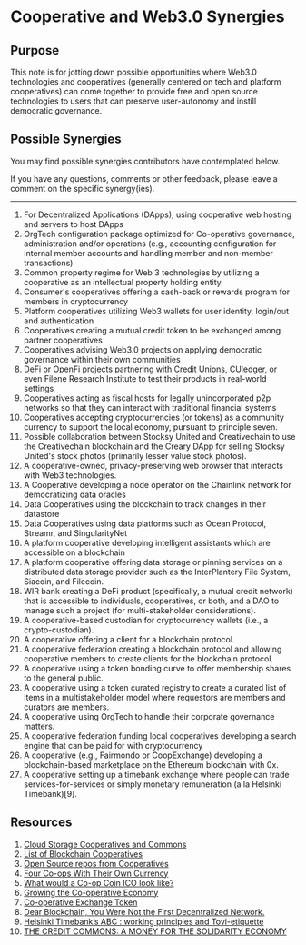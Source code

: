 # Cooperative and Web3.0 Synergies

## Purpose

This note is for jotting down possible opportunities where Web3.0 technologies and cooperatives (generally centered on tech and platform cooperatives) can come together to provide free and open source technologies to users that can preserve user-autonomy and instill democratic governance.

## Possible Synergies

You may find possible synergies contributors have contemplated below. 

If you have any questions, comments or other feedback, please leave a comment on the specific synergy(ies). 



---

1. For Decentralized Applications (DApps), using cooperative web hosting and servers to host DApps
2. OrgTech configuration package optimized for Co-operative governance, administration and/or operations (e.g., accounting configuration for internal member accounts and handling member and non-member transactions)
3. Common property regime for Web 3 technologies by utilizing a cooperative as an intellectual property holding entity
4. Consumer's cooperatives offering a cash-back or rewards program for members in cryptocurrency
5. Platform cooperatives utilizing Web3 wallets for user identity, login/out and authentication 
6. Cooperatives creating a mutual credit token to be exchanged among partner cooperatives
7. Cooperatives advising Web3.0 projects on applying democratic governance within their own communities 
8. DeFi or OpenFi projects partnering with Credit Unions, CUledger, or even Filene Research Institute to test their products in real-world settings
9. Cooperatives acting as fiscal hosts for legally unincorporated p2p networks  so that they can interact with traditional financial systems
10. Cooperatives accepting cryptocurrencies (or tokens) as a community currency to support the local economy, pursuant to principle seven.
11. Possible collaboration between Stocksy United and Creativechain to use the Creativechain blockchain and the Creary DApp for selling Stocksy United's stock photos (primarily lesser value stock photos).
12. A cooperative-owned, privacy-preserving web browser that interacts with Web3 technologies.
13. A Cooperative developing a node operator on the Chainlink network for democratizing data oracles
14. Data Cooperatives using the blockchain to track changes in their datastore
15. Data Cooperatives using data platforms such as Ocean Protocol, Streamr, and SingularityNet
16. A platform cooperative developing intelligent assistants which are accessible on a blockchain
17. A platform cooperative offering data storage or pinning services on a distributed data storage provider such as the InterPlantery File System, Siacoin, and Filecoin.
18. WIR bank creating a DeFi product (specifically, a mutual credit network) that is accessible to individuals, cooperatives, or both, and a DAO to manage such a project (for multi-stakeholder considerations).
19. A cooperative-based custodian for cryptocurrency wallets (i.e., a crypto-custodian).
20. A cooperative offering a client for a blockchain protocol.
21. A cooperative federation creating a blockchain protocol and allowing cooperative members to create clients for the blockchain protocol.
22. A cooperative using a token bonding curve to offer membership shares to the general public.
23. A cooperative using a token curated registry to create a curated list of items in a multistakeholder model where requestors are members and curators are members. 
24. A cooperative using OrgTech to handle their corporate governance matters. 
25. A cooperative federation funding local cooperatives developing a search engine that can be paid for with cryptocurrency
26. A cooperative (e.g., Fairmondo or CoopExchange) developing a blockchain-based marketplace on the Ethereum blockchain with 0x.
27. A cooperative setting up a timebank exchange where people can trade services-for-services or simply monetary remuneration (a la Helsinki Timebank)[9].

## Resources

1. [Cloud Storage Cooperatives and Commons](https://ioo.coop/directory/clouds/)
2. [List of Blockchain Cooperatives](https://docs.ledgerback.coop/resources/directories#blockchain-and-other-web-3-0-cooperatives)
3. [Open Source repos from Cooperatives](https://coophub.io/)
4. [Four Co-ops With Their Own Currency](https://coop.exchange/blog/93cc25d6-a993-11ea-b711-06ceb0bf34bd/four-co-ops-with-their-own-currency)
5. [What would a Co-op Coin ICO look like?](https://open.coop/2018/01/25/co-op-coin-ico-look-like/)
6. [Growing the Co-operative Economy](https://docs.google.com/document/d/1xIo5CHNXO5DruuFP7Ek47O2ETJbQIt8a7ImYs00E740/edit)
7. [Co-operative Exchange Token](https://community.coops.tech/t/co-operative-exchange-token/505)
8. [Dear Blockchain, You Were Not the First Decentralized Network.](https://medium.com/swlh/dear-blockchain-you-were-not-the-first-decentralized-network-65a37b5ed393)
9. [Helsinki Timebank’s ABC : working principles and Tovi-etiquette](https://stadinaikapankki.wordpress.com/in-english/helsinki-timebanks-abc/)
10. [THE CREDIT COMMONS: A MONEY FOR THE SOLIDARITY ECONOMY](http://creditcommons.net/credit-commons.pdf)
